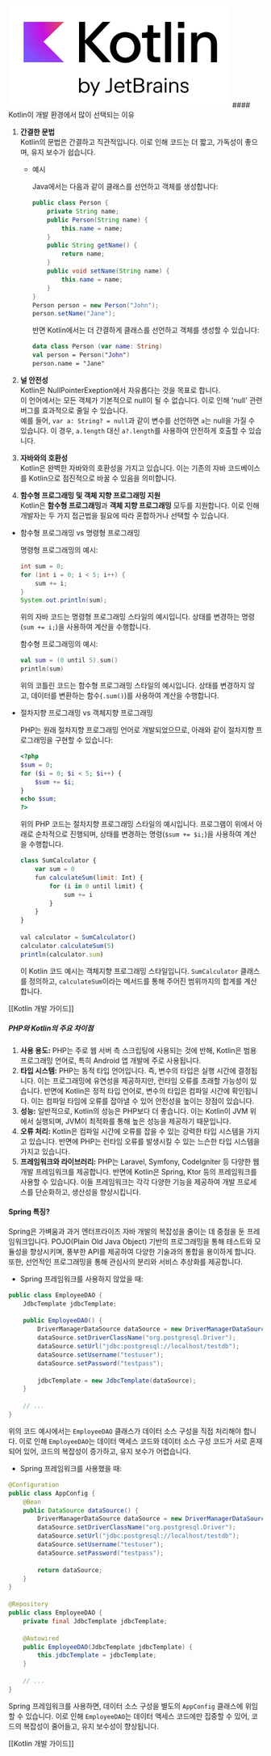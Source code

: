 ---
---

<img src="/assets/img/expertHerb/Pasted image 20240422114019.png">
#### Kotlin이 개발 환경에서 많이 선택되는 이유

1. **간결한 문법**   
    Kotlin의 문법은 간결하고 직관적입니다. 이로 인해 코드는 더 짧고, 가독성이 좋으며, 유지 보수가 쉽습니다.
    - 예시
        
        Java에서는 다음과 같이 클래스를 선언하고 객체를 생성합니다:
        
        ```java
        public class Person {
            private String name;
            public Person(String name) {
                this.name = name;
            }
            public String getName() {
                return name;
            }
            public void setName(String name) {
                this.name = name;
            }
        }
        Person person = new Person("John");
        person.setName("Jane");
        
        ```
        
        반면 Kotlin에서는 더 간결하게 클래스를 선언하고 객체를 생성할 수 있습니다:
        
        ```kotlin
        data class Person (var name: String)
        val person = Person("John")
        person.name = "Jane"
        
        ```
        
2. **널 안전성**  
    Kotlin은 NullPointerExeption에서 자유롭다는 것을 목표로 합니다.  
    이 언어에서는 모든 객체가 기본적으로 null이 될 수 없습니다. 이로 인해 'null' 관련 버그를 효과적으로 줄일 수 있습니다.  
    예를 들어, `var a: String? = null`과 같이 변수를 선언하면 `a`는 null을 가질 수 있습니다. 이 경우, `a.length` 대신 `a?.length`를 사용하여 안전하게 호출할 수 있습니다.
    
3. **자바와의 호환성**  
    Kotlin은 완벽한 자바와의 호환성을 가지고 있습니다. 이는 기존의 자바 코드베이스를 Kotlin으로 점진적으로 바꿀 수 있음을 의미합니다.
    
4. **함수형 프로그래밍 및 객체 지향 프로그래밍 지원**  
    Kotlin은 **함수형 프로그래밍**과 **객체 지향 프로그래밍** 모두를 지원합니다. 이로 인해 개발자는 두 가지 접근법을 필요에 따라 혼합하거나 선택할 수 있습니다.
    

- 함수형 프로그래밍 vs 명령형 프로그래밍
    
    명령형 프로그래밍의 예시:
    
    ```java
    int sum = 0;
    for (int i = 0; i < 5; i++) {
        sum += i;
    }
    System.out.println(sum);
    
    ```
    
    위의 자바 코드는 명령형 프로그래밍 스타일의 예시입니다. 상태를 변경하는 명령(`sum += i;`)을 사용하여 계산을 수행합니다.
    
    함수형 프로그래밍의 예시:
    
    ```kotlin
    val sum = (0 until 5).sum()
    println(sum)
    
    ```
    
    위의 코틀린 코드는 함수형 프로그래밍 스타일의 예시입니다. 상태를 변경하지 않고, 데이터를 변환하는 함수(`.sum()`)를 사용하여 계산을 수행합니다.
    
- 절차지향 프로그래밍 vs 객체지향 프로그래밍
    
    PHP는 원래 절차지향 프로그래밍 언어로 개발되었으므로, 아래와 같이 절차지향 프로그래밍을 구현할 수 있습니다:
    
    ```php
    <?php
    $sum = 0;
    for ($i = 0; $i < 5; $i++) {
        $sum += $i;
    }
    echo $sum;
    ?>
    
    ```
    
    위의 PHP 코드는 절차지향 프로그래밍 스타일의 예시입니다. 프로그램이 위에서 아래로 순차적으로 진행되며, 상태를 변경하는 명령(`$sum += $i;`)을 사용하여 계산을 수행합니다.
    
    ```jsx
    class SumCalculator {
        var sum = 0
        fun calculateSum(limit: Int) {
            for (i in 0 until limit) {
                sum += i
            }
        }
    }
    
    val calculator = SumCalculator()
    calculator.calculateSum(5)
    println(calculator.sum)
    
    ```
    
    이 Kotlin 코드 예시는 객체지향 프로그래밍 스타일입니다. `SumCalculator` 클래스를 정의하고, `calculateSum`이라는 메서드를 통해 주어진 범위까지의 합계를 계산합니다.
    
[[Kotlin 개발 가이드]]

##### PHP와 Kotlin의 주요 차이점

1. **사용 용도:** PHP는 주로 웹 서버 측 스크립팅에 사용되는 것에 반해, Kotlin은 범용 프로그래밍 언어로, 특히 Android 앱 개발에 주로 사용됩니다.
2. **타입 시스템:** PHP는 동적 타입 언어입니다. 즉, 변수의 타입은 실행 시간에 결정됩니다. 이는 프로그래밍에 유연성을 제공하지만, 런타임 오류를 초래할 가능성이 있습니다. 반면에 Kotlin은 정적 타입 언어로, 변수의 타입은 컴파일 시간에 확인됩니다. 이는 컴파일 타임에 오류를 잡아낼 수 있어 안전성을 높이는 장점이 있습니다.
3. **성능:** 일반적으로, Kotlin의 성능은 PHP보다 더 좋습니다. 이는 Kotlin이 JVM 위에서 실행되며, JVM이 최적화를 통해 높은 성능을 제공하기 때문입니다.
4. **오류 처리:** Kotlin은 컴파일 시간에 오류를 잡을 수 있는 강력한 타입 시스템을 가지고 있습니다. 반면에 PHP는 런타임 오류를 발생시킬 수 있는 느슨한 타입 시스템을 가지고 있습니다.
5. **프레임워크와 라이브러리:** PHP는 Laravel, Symfony, CodeIgniter 등 다양한 웹 개발 프레임워크를 제공합니다. 반면에 Kotlin은 Spring, Ktor 등의 프레임워크를 사용할 수 있습니다. 이들 프레임워크는 각각 다양한 기능을 제공하여 개발 프로세스를 단순화하고, 생산성을 향상시킵니다.

#### Spring 특징?

Spring은 가벼움과 과거 엔터프라이즈 자바 개발의 복잡성을 줄이는 데 중점을 둔 프레임워크입니다. POJO(Plain Old Java Object) 기반의 프로그래밍을 통해 테스트와 모듈성을 향상시키며, 풍부한 API를 제공하여 다양한 기술과의 통합을 용이하게 합니다. 또한, 선언적인 프로그래밍을 통해 관심사의 분리와 서비스 추상화를 제공합니다.

* Spring 프레임워크를 사용하지 않았을 때:

```java
public class EmployeeDAO {
    JdbcTemplate jdbcTemplate;

    public EmployeeDAO() {
        DriverManagerDataSource dataSource = new DriverManagerDataSource();
        dataSource.setDriverClassName("org.postgresql.Driver");
        dataSource.setUrl("jdbc:postgresql://localhost/testdb");
        dataSource.setUsername("testuser");
        dataSource.setPassword("testpass");

        jdbcTemplate = new JdbcTemplate(dataSource);
    }

    // ...
}

```

위의 코드 예시에서는 `EmployeeDAO` 클래스가 데이터 소스 구성을 직접 처리해야 합니다. 이로 인해 `EmployeeDAO`는 데이터 액세스 코드와 데이터 소스 구성 코드가 서로 혼재되어 있어, 코드의 복잡성이 증가하고, 유지 보수가 어렵습니다.

* Spring 프레임워크를 사용했을 때:
```java
@Configuration
public class AppConfig {
    @Bean
    public DataSource dataSource() {
        DriverManagerDataSource dataSource = new DriverManagerDataSource();
        dataSource.setDriverClassName("org.postgresql.Driver");
        dataSource.setUrl("jdbc:postgresql://localhost/testdb");
        dataSource.setUsername("testuser");
        dataSource.setPassword("testpass");

        return dataSource;
    }
}

@Repository
public class EmployeeDAO {
    private final JdbcTemplate jdbcTemplate;

    @Autowired
    public EmployeeDAO(JdbcTemplate jdbcTemplate) {
        this.jdbcTemplate = jdbcTemplate;
    }

    // ...
}

```

Spring 프레임워크를 사용하면, 데이터 소스 구성을 별도의 `AppConfig` 클래스에 위임할 수 있습니다. 이로 인해 `EmployeeDAO`는 데이터 액세스 코드에만 집중할 수 있어, 코드의 복잡성이 줄어들고, 유지 보수성이 향상됩니다.

[[Kotlin 개발 가이드]]

